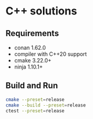 # C++ solutions

## Requirements

- conan 1.62.0
- compiler with C++20 support
- cmake 3.22.0+
- ninja 1.10.1+

## Build and Run

```bash
cmake --preset=release
cmake --build --preset=release
ctest --preset=release
```
